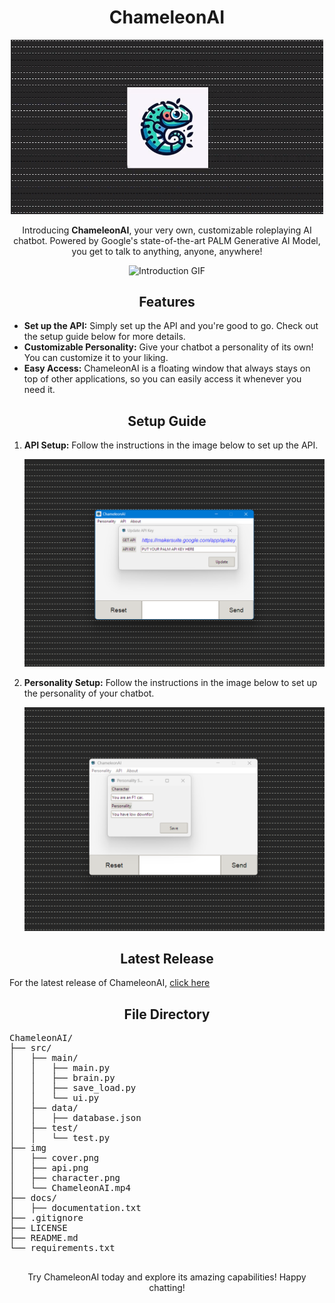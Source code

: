 <h1 align="center">ChameleonAI</h1>

<p align="center">
  <img src="img/cover.png" alt="Cover Photo" width="500">
</p>

<p align="center">
Introducing <b>ChameleonAI</b>, your very own, customizable roleplaying AI chatbot. Powered by Google's state-of-the-art PALM Generative AI Model, you get to talk to anything, anyone, anywhere!
</p>

<p align="center">
  <img src="img/ChameleonAI.gif" alt="Introduction GIF" width="500">
</p>


<h2 align="center">Features</h2>
<ul>
  <li><b>Set up the API:</b> Simply set up the API and you're good to go. Check out the setup guide below for more details.</li>
  <li><b>Customizable Personality:</b> Give your chatbot a personality of its own! You can customize it to your liking.</li>
  <li><b>Easy Access:</b> ChameleonAI is a floating window that always stays on top of other applications, so you can easily access it whenever you need it.</li>
</ul>

<h2 align="center">Setup Guide</h2>
<ol>
  <li><b>API Setup:</b> Follow the instructions in the image below to set up the API.
    <p align="center">
      <img src="img/api.png" alt="API Setup" width="500">
    </p>
  </li>
  <li><b>Personality Setup:</b> Follow the instructions in the image below to set up the personality of your chatbot.
    <p align="center">
      <img src="img/character.png" alt="Personality Setup" width="500">
    </p>
  </li>
</ol>

<h2 align="center">Latest Release</h2>

For the latest release of ChameleonAI, [click here](https://github.com/himisir/ChameleonAI/releases/latest)

<h2 align="center">File Directory</h2>

<pre>
ChameleonAI/
├── src/
│   ├── main/
│   │   ├── main.py
│   │   ├── brain.py
│   │   ├── save_load.py
│   │   └── ui.py
│   ├── data/
│   │   ├── database.json
│   ├── test/
│   │   └── test.py
├── img
│   ├── cover.png
│   ├── api.png
│   ├── character.png
│   └── ChameleonAI.mp4
├── docs/
│   ├── documentation.txt
├── .gitignore
├── LICENSE
├── README.md
└── requirements.txt

</pre>

<p align="center">
  Try ChameleonAI today and explore its amazing capabilities! Happy chatting!
</p>
